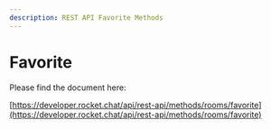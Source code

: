 ```yaml
---
description: REST API Favorite Methods
---
```


# Favorite

Please find the document here: 

[https://developer.rocket.chat/api/rest-api/methods/rooms/favorite](https://developer.rocket.chat/api/rest-api/methods/rooms/favorite)

